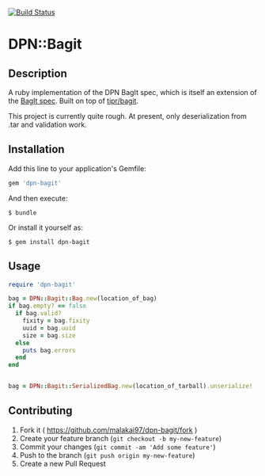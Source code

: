 
[![Build Status](https://travis-ci.org/dpn-admin/dpn-bagit.svg?branch=master)](https://travis-ci.org/dpn-admin/dpn-bagit)

# DPN::Bagit

## Description

A ruby implementation of the DPN BagIt spec, which is itself an extension of the
[BagIt spec](https://confluence.ucop.edu/display/Curation/BagIt).  Built on top of
[tipr/bagit](https://github.com/tipr/bagit).

This project is currently quite rough.  At present, only deserialization from .tar
and validation work.


## Installation

Add this line to your application's Gemfile:

```ruby
gem 'dpn-bagit'
```

And then execute:

    $ bundle

Or install it yourself as:

    $ gem install dpn-bagit

## Usage

```ruby
require 'dpn-bagit'

bag = DPN::Bagit::Bag.new(location_of_bag)
if bag.empty? == false
  if bag.valid?
    fixity = bag.fixity
    uuid = bag.uuid
    size = bag.size
  else
    puts bag.errors
  end
end


bag = DPN::Bagit::SerializedBag.new(location_of_tarball).unserialize!
```


## Contributing

1. Fork it ( https://github.com/malakai97/dpn-bagit/fork )
2. Create your feature branch (`git checkout -b my-new-feature`)
3. Commit your changes (`git commit -am 'Add some feature'`)
4. Push to the branch (`git push origin my-new-feature`)
5. Create a new Pull Request

